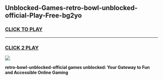 
## Unblocked-Games-retro-bowl-unblocked-official-Play-Free-bg2yo
<h3>
<a href="https://premium76.site?title=retro-bowl-unblocked-official&ref=10A">CLICK TO PLAY</a></h3>
<hr>

<h3>
<a href="https://premium76.site?title=retro-bowl-unblocked-official&ref=10A">CLICK 2 PLAY</a>
  
</h3>

<a href="https://premium76.site?title=retro-bowl-unblocked-official&ref=10A"><img src="https://clearcache.store/games.png"></a>


**retro-bowl-unblocked-official games unblocked: Your Gateway to Fun and Accessible Online Gaming**
